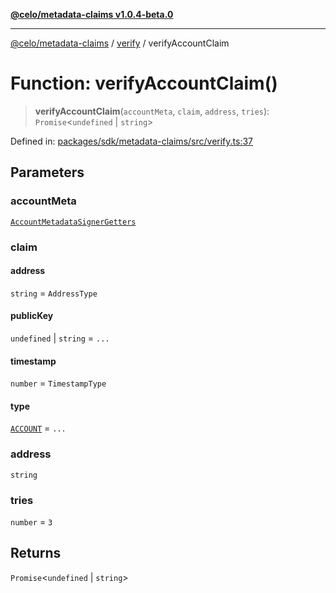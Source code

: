 [**@celo/metadata-claims v1.0.4-beta.0**](../../README.md)

***

[@celo/metadata-claims](../../README.md) / [verify](../README.md) / verifyAccountClaim

# Function: verifyAccountClaim()

> **verifyAccountClaim**(`accountMeta`, `claim`, `address`, `tries`): `Promise`\<`undefined` \| `string`\>

Defined in: [packages/sdk/metadata-claims/src/verify.ts:37](https://github.com/celo-org/developer-tooling/blob/master/packages/sdk/metadata-claims/src/verify.ts#L37)

## Parameters

### accountMeta

[`AccountMetadataSignerGetters`](../../types/type-aliases/AccountMetadataSignerGetters.md)

### claim

#### address

`string` = `AddressType`

#### publicKey

`undefined` \| `string` = `...`

#### timestamp

`number` = `TimestampType`

#### type

[`ACCOUNT`](../../types/enumerations/ClaimTypes.md#account) = `...`

### address

`string`

### tries

`number` = `3`

## Returns

`Promise`\<`undefined` \| `string`\>
